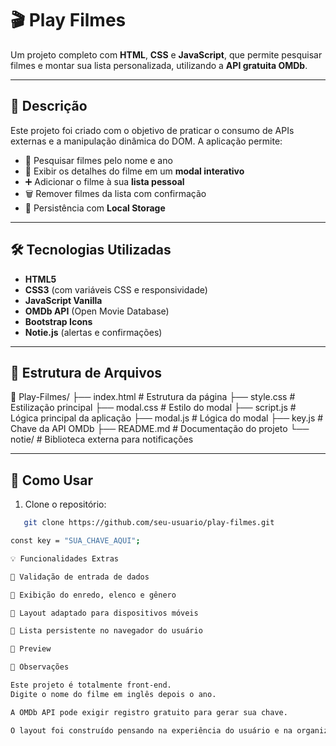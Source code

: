 # 🎬 Play Filmes

Um projeto completo com **HTML**, **CSS** e **JavaScript**, que permite pesquisar filmes e montar sua lista personalizada, utilizando a **API gratuita OMDb**.

---

## 📌 Descrição

Este projeto foi criado com o objetivo de praticar o consumo de APIs externas e a manipulação dinâmica do DOM. A aplicação permite:

- 🔎 Pesquisar filmes pelo nome e ano
- 🧾 Exibir os detalhes do filme em um **modal interativo**
- ➕ Adicionar o filme à sua **lista pessoal**
- 🗑️ Remover filmes da lista com confirmação
- 💾 Persistência com **Local Storage**

---

## 🛠️ Tecnologias Utilizadas

- **HTML5**
- **CSS3** (com variáveis CSS e responsividade)
- **JavaScript Vanilla**
- **OMDb API** (Open Movie Database)
- **Bootstrap Icons**
- **Notie.js** (alertas e confirmações)

---

## 📂 Estrutura de Arquivos

📁 Play-Filmes/
├── index.html # Estrutura da página
├── style.css # Estilização principal
├── modal.css # Estilo do modal
├── script.js # Lógica principal da aplicação
├── modal.js # Lógica do modal
├── key.js # Chave da API OMDb
├── README.md # Documentação do projeto
└── notie/ # Biblioteca externa para notificações

---

## 🚀 Como Usar

1. Clone o repositório:
```bash
   git clone https://github.com/seu-usuario/play-filmes.git

const key = "SUA_CHAVE_AQUI";

💡 Funcionalidades Extras

🧠 Validação de entrada de dados

🧾 Exibição do enredo, elenco e gênero

📲 Layout adaptado para dispositivos móveis

💽 Lista persistente no navegador do usuário

📸 Preview

📌 Observações

Este projeto é totalmente front-end.
Digite o nome do filme em inglês depois o ano.

A OMDb API pode exigir registro gratuito para gerar sua chave.

O layout foi construído pensando na experiência do usuário e na organização visual da lista de filmes.




